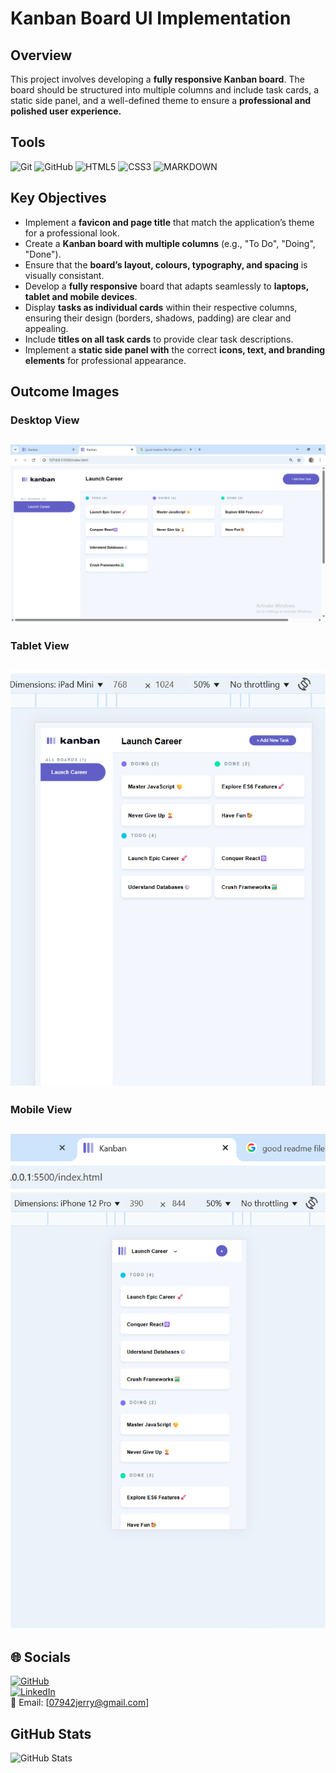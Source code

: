 # Kanban Board UI Implementation


## Overview

This project involves developing a **fully responsive Kanban board**. The board should be structured into multiple columns and include task cards, a static side panel, and a well-defined theme to ensure a **professional and polished user experience.**



## Tools

![Git](https://img.shields.io/badge/-Git-F05032?style=flat&logo=git&logoColor=white) ![GitHub](https://img.shields.io/badge/-GitHub-181717?style=flat-circle&logo=github)
![HTML5](https://img.shields.io/badge/-HTML5-black?style=flat-circle&logo=html5&logoColor=white)
![CSS3](https://img.shields.io/badge/-CSS3-black?style=flat-circle&logo=css3)
![MARKDOWN](https://img.shields.io/badge/markdown-%23000000.svg?style=for-the-badge&amp;logo=markdown&amp;logoColor=white)

## Key Objectives

- Implement a **favicon and page title** that match the application’s theme for a professional look.
- Create a **Kanban board with multiple columns** (e.g., "To Do", "Doing", "Done").
- Ensure that the **board’s layout, colours, typography, and spacing** is visually consistant.
- Develop a **fully responsive** board that adapts seamlessly to **laptops, tablet and mobile devices**.
- Display **tasks as individual cards** within their respective columns, ensuring their design (borders, shadows, padding) are clear and appealing.
- Include **titles on all task cards** to provide clear task descriptions.
- Implement a **static side panel with** the correct **icons, text, and branding elements** for professional appearance.


## Outcome Images

### Desktop View
![Desktop view](./example-images/Desktop_view.png)
---
### Tablet View
![Tablet view](./example-images/Tablet_view.png)
---
### Mobile View
![Mobile view](./example-images/Mobile_view.png)
---

## 🌐 Socials

[![GitHub](https://img.shields.io/badge/-GitHub-181717?style=flat&logo=github&logoColor=white)](https://github.com/RainDrops88)  
[![LinkedIn](https://img.shields.io/badge/-LinkedIn-blue?style=flat&logo=linkedin&logoColor=white)](https://www.linkedin.com/in/emmanuel-mathonsi-300b33308/)  
📧 Email: [07942jerry@gmail.com]


## GitHub Stats

![GitHub Stats](https://github-readme-stats.vercel.app/api?username=RainDrops88&theme=dark&show_icons=true&hide_border=true&count_private=true)
